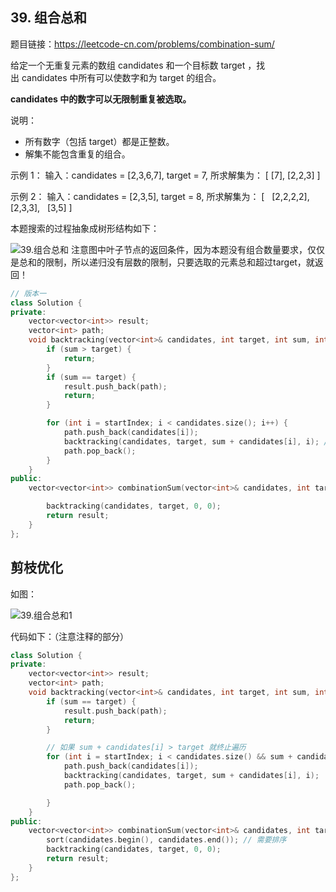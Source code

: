 ## 39. 组合总和

题目链接：https://leetcode-cn.com/problems/combination-sum/

给定一个无重复元素的数组 candidates 和一个目标数 target ，找出 candidates 中所有可以使数字和为 target 的组合。

**candidates 中的数字可以无限制重复被选取。**

说明：

* 所有数字（包括 target）都是正整数。
* 解集不能包含重复的组合。 

示例 1：
输入：candidates = [2,3,6,7], target = 7,
所求解集为：
[
  [7],
  [2,2,3]
]

示例 2：
输入：candidates = [2,3,5], target = 8,
所求解集为：
[
  [2,2,2,2],
  [2,3,3],
  [3,5]
]



本题搜索的过程抽象成树形结构如下：

![39.组合总和](https://img-blog.csdnimg.cn/20201223170730367.png)
注意图中叶子节点的返回条件，因为本题没有组合数量要求，仅仅是总和的限制，所以递归没有层数的限制，只要选取的元素总和超过target，就返回！

```C++
// 版本一
class Solution {
private:
    vector<vector<int>> result;
    vector<int> path;
    void backtracking(vector<int>& candidates, int target, int sum, int startIndex) {
        if (sum > target) {
            return;
        }
        if (sum == target) {
            result.push_back(path);
            return;
        }

        for (int i = startIndex; i < candidates.size(); i++) {
            path.push_back(candidates[i]);
            backtracking(candidates, target, sum + candidates[i], i); // 不用i+1了，表示可以重复读取当前的数
            path.pop_back();
        }
    }
public:
    vector<vector<int>> combinationSum(vector<int>& candidates, int target) {

        backtracking(candidates, target, 0, 0);
        return result;
    }
};
```

## 剪枝优化

如图：


![39.组合总和1](https://img-blog.csdnimg.cn/20201223170809182.png)

代码如下：（注意注释的部分）

```C++
class Solution {
private:
    vector<vector<int>> result;
    vector<int> path;
    void backtracking(vector<int>& candidates, int target, int sum, int startIndex) {
        if (sum == target) {
            result.push_back(path);
            return;
        }

        // 如果 sum + candidates[i] > target 就终止遍历
        for (int i = startIndex; i < candidates.size() && sum + candidates[i] <= target; i++) {
            path.push_back(candidates[i]);
            backtracking(candidates, target, sum + candidates[i], i);
            path.pop_back();

        }
    }
public:
    vector<vector<int>> combinationSum(vector<int>& candidates, int target) {
        sort(candidates.begin(), candidates.end()); // 需要排序
        backtracking(candidates, target, 0, 0);
        return result;
    }
};
```

